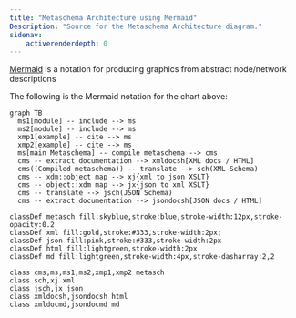 ```yaml
---
title: "Metaschema Architecture using Mermaid"
Description: "Source for the Metaschema Architecture diagram."
sidenav:
    activerenderdepth: 0
---
```


[Mermaid](https://mermaidjs.github.io/) is a notation for producing graphics from abstract node/network descriptions


The following is the Mermaid notation for the chart above:

```mermaid
graph TB
  ms1[module] -- include --> ms
  ms2[module] -- include --> ms
  xmp1[example] -- cite --> ms
  xmp2[example] -- cite --> ms
  ms[main Metaschema] -- compile metaschema --> cms
  cms -- extract documentation --> xmldocsh[XML docs / HTML]
  cms((Compiled metaschema)) -- translate --> sch(XML Schema)
  cms -- xdm::object map --> xj{xml to json XSLT}
  cms -- object::xdm map --> jx{json to xml XSLT}
  cms -- translate --> jsch(JSON Schema)
  cms -- extract documentation --> jsondocsh[JSON docs / HTML]

classDef metasch fill:skyblue,stroke:blue,stroke-width:12px,stroke-opacity:0.2
classDef xml fill:gold,stroke:#333,stroke-width:2px;
classDef json fill:pink,stroke:#333,stroke-width:2px
classDef html fill:lightgreen,stroke-width:2px
classDef md fill:lightgreen,stroke-width:4px,stroke-dasharray:2,2

class cms,ms,ms1,ms2,xmp1,xmp2 metasch
class sch,xj xml
class jsch,jx json
class xmldocsh,jsondocsh html
class xmldocmd,jsondocmd md
```